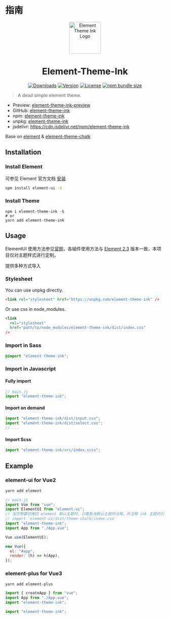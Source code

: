 # 指南

<p align="center">
  <a href="https://ink.elpsy.cn" target="_blank" rel="noopener noreferrer"><img width="100" src="https://cdn.jsdelivr.net/gh/YunYouJun/element-theme-ink/docs/.vuepress/public/logo.png" alt="Element Theme Ink Logo"></a>
  <h1 align="center">Element-Theme-Ink</h1>
</p>

<p align="center">
  <a href="https://npmcharts.com/compare/element-theme-ink?minimal=true"><img src="https://img.shields.io/npm/dt/element-theme-ink.svg?style=for-the-badge" alt="Downloads"></a>
  <a href="https://www.npmjs.com/package/element-theme-ink"><img src="https://img.shields.io/npm/v/element-theme-ink.svg?style=for-the-badge" alt="Version"></a>
  <a href="https://www.npmjs.com/package/element-theme-ink"><img src="https://img.shields.io/npm/l/element-theme-ink.svg?style=for-the-badge" alt="License"></a>
  <a href="https://cdn.jsdelivr.net/npm/element-theme-ink">
    <img src="https://img.shields.io/bundlephobia/minzip/element-theme-ink?style=for-the-badge" alt="npm bundle size">
  </a>
</p>

> A dead simple element theme.

- Preview: [element-theme-ink-preview](https://ink.yunyoujun.cn/)
- GitHub: [element-theme-ink](https://github.com/YunYouJun/element-theme-ink)
- npm: [element-theme-ink](https://www.npmjs.com/package/element-theme-ink)
- unpkg: [element-theme-ink](https://unpkg.com/element-theme-ink)
- jsdelivr: <https://cdn.jsdelivr.net/npm/element-theme-ink>

Base on [element](https://github.com/ElemeFE/element) & [element-theme-chalk](https://github.com/ElementUI/theme-chalk)

## Installation

### Install Element

可参见 Element 官方文档 [安装](http://element-cn.eleme.io/#/zh-CN/component/installation)

```sh
npm install element-ui -S
```

### Install Theme

```shell
npm i element-theme-ink -S
# or
yarn add element-theme-ink
```

## Usage

ElementUI 使用方法参见[官网](http://element.eleme.io/)，各組件使用方法与 [Element 2.3](http://element.eleme.io/2.3/#/zh-CN/component/installation) 版本一致，本项目仅对主题样式进行定制。

提供多种方式导入

### Stylesheet

You can use unpkg directly.

```html
<link rel="stylesheet" href="https://unpkg.com/element-theme-ink" />
```

Or use css in node_modules.

```html
<link
  rel="stylesheet"
  href="path/to/node_modules/element-theme-ink/dist/index.css"
/>
```

### Import in Sass

```scss
@import "element-theme-ink";
```

### Import in Javascript

#### Fully import

```javascript
// main.js
import "element-theme-ink";
```

#### Import on demand

```javascript
import "element-theme-ink/dist/input.css";
import "element-theme-ink/dist/select.css";
// ...
```

#### Import Scss

```js
import "element-theme-ink/src/index.scss";
```

## Example

### element-ui for Vue2

```bash
yarn add element
```

```js
// main.js
import Vue from "vue";
import ElementUI from "element-ui";
// 当您想要切换回 element 默认主题时，只需取消默认主题的注释，并注释 ink 主题的引入即可
// import 'element-ui/dist/theme-chalk/index.css'
import "element-theme-ink";
import App from "./App.vue";

Vue.use(ElementUI);

new Vue({
  el: "#app",
  render: (h) => h(App),
});
```

### element-plus for Vue3

```bash
yarn add element-plus
```

<CodeGroup>
  <CodeGroupItem title="TypeScript" active>

```ts
import { createApp } from "vue";
import App from "./App.vue";
import "element-theme-ink";
```

  </CodeGroupItem>

  <CodeGroupItem title="JavaScript">

```js
import "element-theme-ink";
```

  </CodeGroupItem>
</CodeGroup>

